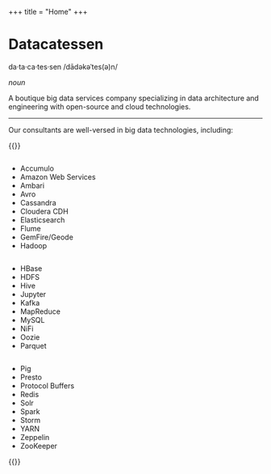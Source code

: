 +++
title = "Home"
+++

# Datacatessen

da·ta·ca·tes·sen /dādəkəˈtes(ə)n/

_noun_

A boutique big data services company specializing in data architecture and engineering with open-source and cloud technologies.

----------------

Our consultants are well-versed in big data technologies, including:

{{<raw-html>}}
<div class="row services">
  <div class="column">
    <ul>
      <li>Accumulo</li>
      <li>Amazon Web Services</li>
      <li>Ambari</li>
      <li>Avro</li>
      <li>Cassandra</li>
      <li>Cloudera CDH</li>
      <li>Elasticsearch</li>
      <li>Flume</li>
      <li>GemFire/Geode</li>
      <li>Hadoop</li>
    </ul>
  </div>
  <div class="column">
    <ul>
      <li>HBase</li>
      <li>HDFS</li>
      <li>Hive</li>
      <li>Jupyter</li>
      <li>Kafka</li>
      <li>MapReduce</li>
      <li>MySQL</li>
      <li>NiFi</li>
      <li>Oozie</li>
      <li>Parquet</li>
    </ul>
  </div>
  <div class="column">
    <ul>
      <li>Pig</li>
      <li>Presto</li>
      <li>Protocol Buffers</li>
      <li>Redis</li>
      <li>Solr</li>
      <li>Spark</li>
      <li>Storm</li>
      <li>YARN</li>
      <li>Zeppelin</li>
      <li>ZooKeeper</li>
    </ul>
  </div>
</div>
{{</raw-html>}}
